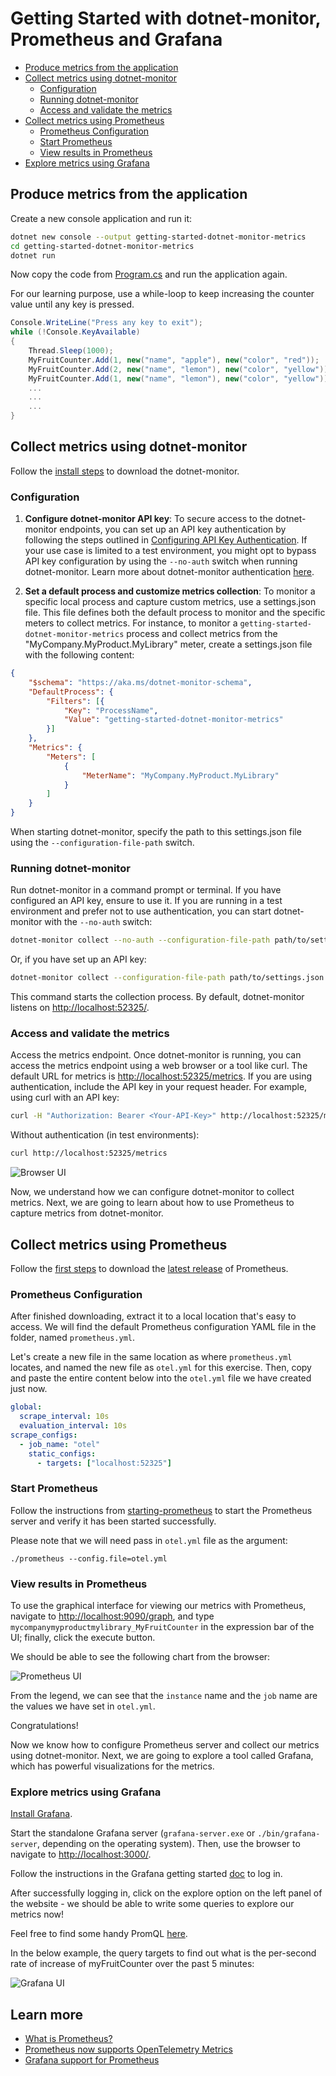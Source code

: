 ﻿# Getting Started with dotnet-monitor, Prometheus and Grafana

- [Produce metrics from the application](#produce-metrics-from-the-application)
- [Collect metrics using dotnet-monitor](#collect-metrics-using-dotnet-monitor)
  - [Configuration](#configuration)
  - [Running dotnet-monitor](#running-dotnet-monitor)
  - [Access and validate the metrics](#access-and-validate-the-metrics)
- [Collect metrics using Prometheus](#collect-metrics-using-prometheus)
  - [Prometheus Configuration](#prometheus-configuration)
  - [Start Prometheus](#start-prometheus)
  - [View results in Prometheus](#view-results-in-prometheus)  
- [Explore metrics using Grafana](#explore-metrics-using-grafana)

## Produce metrics from the application

Create a new console application and run it:

```sh
dotnet new console --output getting-started-dotnet-monitor-metrics
cd getting-started-dotnet-monitor-metrics
dotnet run
```

Now copy the code from [Program.cs](./Program.cs) and run the application again.

For our learning purpose, use a while-loop to keep increasing the counter value
until any key is pressed.

```csharp
Console.WriteLine("Press any key to exit");
while (!Console.KeyAvailable)
{
    Thread.Sleep(1000);
    MyFruitCounter.Add(1, new("name", "apple"), new("color", "red"));
    MyFruitCounter.Add(2, new("name", "lemon"), new("color", "yellow"));
    MyFruitCounter.Add(1, new("name", "lemon"), new("color", "yellow"));
    ...
    ...
    ...
}
```

## Collect metrics using dotnet-monitor

Follow the [install
steps](https://learn.microsoft.com/en-us/dotnet/core/diagnostics/dotnet-monitor#install)
to download the dotnet-monitor.

### Configuration

1. **Configure dotnet-monitor API key**: To secure access to the dotnet-monitor
endpoints, you can set up an API key authentication by following the steps
outlined in [Configuring API Key
Authentication](https://github.com/dotnet/dotnet-monitor/blob/main/documentation/api-key-setup.md#configuring-api-key-authentication).
If your use case is limited to a test environment, you might opt to bypass API
key configuration by using the `--no-auth` switch when running dotnet-monitor.
Learn more about dotnet-monitor authentication
[here](https://github.com/dotnet/dotnet-monitor/blob/1beca4d497da1e60985394fe7d1195c0663f7095/documentation/authentication.md?plain=1#L115).

2. **Set a default process and customize metrics collection**: To monitor a
   specific local process and capture custom metrics, use a settings.json file.
   This file defines both the default process to monitor and the specific meters
   to collect metrics. For instance, to monitor a
   `getting-started-dotnet-monitor-metrics` process and collect metrics from the
   "MyCompany.MyProduct.MyLibrary" meter, create a settings.json file with the
   following content:

```json
{
    "$schema": "https://aka.ms/dotnet-monitor-schema",
    "DefaultProcess": {
        "Filters": [{
            "Key": "ProcessName",
            "Value": "getting-started-dotnet-monitor-metrics"
        }]
    },
    "Metrics": {
        "Meters": [
            {
                "MeterName": "MyCompany.MyProduct.MyLibrary"
            }
        ]
    }
}
```

When starting dotnet-monitor, specify the path to this settings.json file using
the `--configuration-file-path` switch.

### Running dotnet-monitor

Run dotnet-monitor in a command prompt or terminal. If you have configured an
API key, ensure to use it. If you are running in a test environment and prefer
not to use authentication, you can start dotnet-monitor with the `--no-auth`
switch:

```bash
dotnet-monitor collect --no-auth --configuration-file-path path/to/settings.json
```

Or, if you have set up an API key:

```bash
dotnet-monitor collect --configuration-file-path path/to/settings.json
```

This command starts the collection process. By default, dotnet-monitor listens
on [http://localhost:52325/](http://localhost:52325/).

### Access and validate the metrics

Access the metrics endpoint. Once dotnet-monitor is running, you can access the
metrics endpoint using a web browser or a tool like curl. The default URL for
metrics is [http://localhost:52325/metrics](http://localhost:52325/metrics). If
you are using authentication, include the API key in your request header. For
example, using curl with an API key:

```bash
curl -H "Authorization: Bearer <Your-API-Key>" http://localhost:52325/metrics
```

Without authentication (in test environments):

```bash
curl http://localhost:52325/metrics
```

![Browser UI](images/dotnet-monitor-metrics.jpg)

Now, we understand how we can configure dotnet-monitor to collect metrics. Next,
we are going to learn about how to use Prometheus to capture metrics from
dotnet-monitor.

## Collect metrics using Prometheus

Follow the [first steps](https://prometheus.io/docs/introduction/first_steps/)
to download the [latest release](https://prometheus.io/download/) of Prometheus.

### Prometheus Configuration

After finished downloading, extract it to a local location that's easy to
access. We will find the default Prometheus configuration YAML file in the
folder, named `prometheus.yml`.

Let's create a new file in the same location as where `prometheus.yml` locates,
and named the new file as `otel.yml` for this exercise. Then, copy and paste the
entire content below into the `otel.yml` file we have created just now.

```yaml
global:
  scrape_interval: 10s
  evaluation_interval: 10s
scrape_configs:
  - job_name: "otel"
    static_configs:
      - targets: ["localhost:52325"]
```

### Start Prometheus

Follow the instructions from
[starting-prometheus](https://prometheus.io/docs/introduction/first_steps/#starting-prometheus)
to start the Prometheus server and verify it has been started successfully.

Please note that we will need pass in `otel.yml` file as the argument:

```console
./prometheus --config.file=otel.yml
```

### View results in Prometheus

To use the graphical interface for viewing our metrics with Prometheus, navigate
to [http://localhost:9090/graph](http://localhost:9090/graph), and type
`mycompanymyproductmylibrary_MyFruitCounter` in the expression bar of the UI;
finally, click the execute button.

We should be able to see the following chart from the browser:

![Prometheus UI](images/prometheus.jpg)

From the legend, we can see that the `instance` name and the `job` name are the
values we have set in `otel.yml`.

Congratulations!

Now we know how to configure Prometheus server and collect our metrics using
dotnet-monitor. Next, we are going to explore a tool called Grafana, which has
powerful visualizations for the metrics.

### Explore metrics using Grafana

[Install Grafana](https://grafana.com/docs/grafana/latest/installation/).

Start the standalone Grafana server (`grafana-server.exe` or
`./bin/grafana-server`, depending on the operating system). Then, use the
browser to navigate to [http://localhost:3000/](http://localhost:3000/).

Follow the instructions in the Grafana getting started
[doc](https://grafana.com/docs/grafana/latest/getting-started/getting-started/#step-2-log-in)
to log in.

After successfully logging in, click on the explore option on the left panel of
the website - we should be able to write some queries to explore our metrics
now!

Feel free to find some handy PromQL
[here](https://promlabs.com/promql-cheat-sheet/).

In the below example, the query targets to find out what is the per-second rate
of increase of myFruitCounter over the past 5 minutes:

![Grafana UI](images/grafana.jpg)

## Learn more

- [What is Prometheus?](https://prometheus.io/docs/introduction/overview/)
- [Prometheus now supports OpenTelemetry
  Metrics](https://horovits.medium.com/prometheus-now-supports-opentelemetry-metrics-83f85878e46a)
- [Grafana support for
  Prometheus](https://prometheus.io/docs/visualization/grafana/#creating-a-prometheus-graph)
